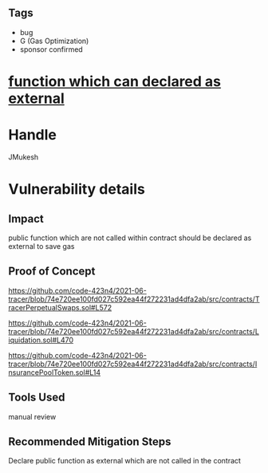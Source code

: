 ## Tags

- bug
- G (Gas Optimization)
- sponsor confirmed

# [function which can declared as external ](https://github.com/code-423n4/2021-06-tracer-findings/issues/62) 

# Handle

JMukesh


# Vulnerability details

## Impact
public function which are not called within contract should be declared as external
to save gas

## Proof of Concept

https://github.com/code-423n4/2021-06-tracer/blob/74e720ee100fd027c592ea44f272231ad4dfa2ab/src/contracts/TracerPerpetualSwaps.sol#L572

https://github.com/code-423n4/2021-06-tracer/blob/74e720ee100fd027c592ea44f272231ad4dfa2ab/src/contracts/Liquidation.sol#L470

https://github.com/code-423n4/2021-06-tracer/blob/74e720ee100fd027c592ea44f272231ad4dfa2ab/src/contracts/InsurancePoolToken.sol#L14

## Tools Used

manual review

## Recommended Mitigation Steps

Declare public function as external which are not called in the contract

